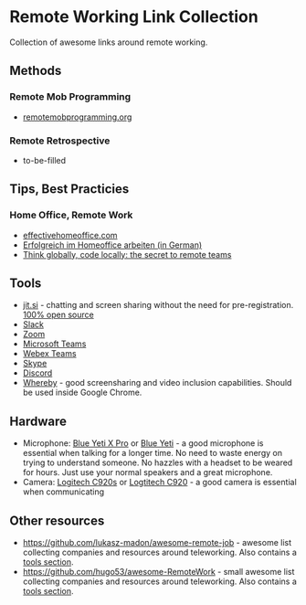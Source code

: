 # Remote Working Link Collection

Collection of awesome links around remote working.

## Methods

### Remote Mob Programming

* [remotemobprogramming.org](https://www.remotemobprogramming.org/)

### Remote Retrospective

* to-be-filled

## Tips, Best Practicies

### Home Office, Remote Work

* [effectivehomeoffice.com](https://effectivehomeoffice.com/)
* [Erfolgreich im Homeoffice arbeiten (in German)](https://www.heise.de/hintergrund/Erfolgreich-im-Homeoffice-arbeiten-4681061.html)
* [Think globally, code locally: the secret to remote teams](https://www.atlassian.com/agile/teams/remote-teams)

## Tools

* [jit.si](https://meet.jit.si/) - chatting and screen sharing without the need for pre-registration. [100% open source](https://github.com/jitsi)
* [Slack](https://slack.com/intl/de-de/)
* [Zoom](https://zoom.us/)
* [Microsoft Teams](https://products.office.com/de-de/microsoft-teams/group-chat-software)
* [Webex Teams](https://www.webex.com/de/team-collaboration.html)
* [Skype](https://www.skype.com/)
* [Discord](https://discordapp.com/)
* [Whereby](https://whereby.com/) - good screensharing and video inclusion capabilities. Should be used inside Google Chrome.

## Hardware

- Microphone: [Blue Yeti X Pro](https://www.idealo.de/preisvergleich/OffersOfProduct/7018328_-yeti-x-pro-blackout-blue-microphones.html) or [Blue Yeti](https://www.idealo.de/preisvergleich/OffersOfProduct/4820546_-yeti-schwarz-blue-microphones.html) - a good microphone is essential when talking for a longer time. No need to waste energy on trying to understand someone. No hazzles with a headset to be weared for hours. Just use your normal speakers and a great microphone.
- Camera: [Logitech C920s](https://www.idealo.de/preisvergleich/OffersOfProduct/6647247_-c920s-logitech.html) or [Logtitech C920](https://www.idealo.de/preisvergleich/OffersOfProduct/3070374_-hd-pro-c920-logitech.html) - a good camera is essential when communicating

## Other resources

- <https://github.com/lukasz-madon/awesome-remote-job> - awesome list collecting companies and resources around teleworking. Also contains a [tools section](https://github.com/lukasz-madon/awesome-remote-job#tools).
- <https://github.com/hugo53/awesome-RemoteWork> - small awesome list collecting companies and resources around teleworking. Also contains a [tools section](https://github.com/hugo53/awesome-RemoteWork#software).

